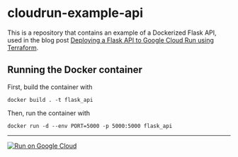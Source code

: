 # cloudrun-example-api
 
This is a repository that contains an example of a Dockerized Flask API, used in the blog post [Deploying a Flask API to Google Cloud Run using Terraform](https://fpgmaas.com/blog/deploying-a-flask-api-to-cloudrun).

## Running the Docker container

First, build the container with

```
docker build . -t flask_api
```

Then, run the container with

```
docker run -d --env PORT=5000 -p 5000:5000 flask_api
```

---

[![Run on Google
Cloud](https://deploy.cloud.run/button.svg)](https://deploy.cloud.run/?git_repo=https://github.com/fpgmaas/cloudrun-example-api.git)
